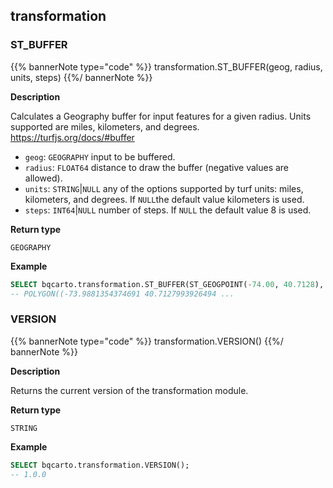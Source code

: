 ## transformation

<div class="badge core"></div>

### ST_BUFFER

{{% bannerNote type="code" %}}
transformation.ST_BUFFER(geog, radius, units, steps)
{{%/ bannerNote %}}

**Description**

Calculates a Geography buffer for input features for a given radius. Units supported are miles, kilometers, and degrees. https://turfjs.org/docs/#buffer

* `geog`: `GEOGRAPHY` input to be buffered.
* `radius`: `FLOAT64` distance to draw the buffer (negative values are allowed).
* `units`: `STRING`|`NULL` any of the options supported by turf units: miles, kilometers, and degrees. If `NULL`the default value kilometers is used.
* `steps`: `INT64`|`NULL` number of steps. If `NULL` the default value 8 is used.

**Return type**

`GEOGRAPHY`

**Example**

``` sql
SELECT bqcarto.transformation.ST_BUFFER(ST_GEOGPOINT(-74.00, 40.7128), 1, 'kilometers', 10);
-- POLYGON((-73.9881354374691 40.7127993926494 ... 
```

### VERSION

{{% bannerNote type="code" %}}
transformation.VERSION()
{{%/ bannerNote %}}

**Description**

Returns the current version of the transformation module.

**Return type**

`STRING`

**Example**

```sql
SELECT bqcarto.transformation.VERSION();
-- 1.0.0
```
